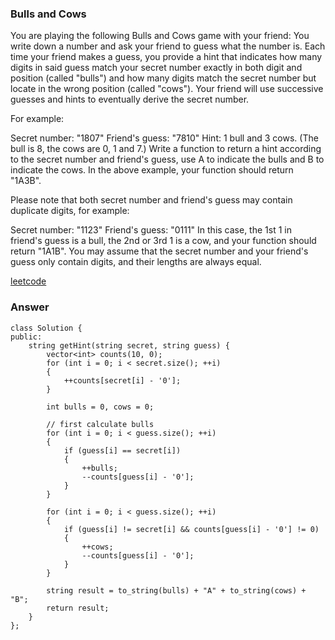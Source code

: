 ### Bulls and Cows
You are playing the following Bulls and Cows game with your friend: You write down a number and ask your friend to guess what the number is. Each time your friend makes a guess, you provide a hint that indicates how many digits in said guess match your secret number exactly in both digit and position (called "bulls") and how many digits match the secret number but locate in the wrong position (called "cows"). Your friend will use successive guesses and hints to eventually derive the secret number.

For example:

Secret number:  "1807"
Friend's guess: "7810"
Hint: 1 bull and 3 cows. (The bull is 8, the cows are 0, 1 and 7.)
Write a function to return a hint according to the secret number and friend's guess, use A to indicate the bulls and B to indicate the cows. In the above example, your function should return "1A3B".

Please note that both secret number and friend's guess may contain duplicate digits, for example:

Secret number:  "1123"
Friend's guess: "0111"
In this case, the 1st 1 in friend's guess is a bull, the 2nd or 3rd 1 is a cow, and your function should return "1A1B".
You may assume that the secret number and your friend's guess only contain digits, and their lengths are always equal.

[leetcode](https://leetcode.com/problems/bulls-and-cows/description/)

### Answer 

	class Solution {
	public:
	    string getHint(string secret, string guess) {
	        vector<int> counts(10, 0);
	        for (int i = 0; i < secret.size(); ++i)
	        {
	            ++counts[secret[i] - '0'];
	        }
	        
	        int bulls = 0, cows = 0;
	        
	        // first calculate bulls
	        for (int i = 0; i < guess.size(); ++i)
	        {
	            if (guess[i] == secret[i])
	            {
	                ++bulls;
	                --counts[guess[i] - '0'];
	            }
	        }
	        
	        for (int i = 0; i < guess.size(); ++i)
	        {
	            if (guess[i] != secret[i] && counts[guess[i] - '0'] != 0)
	            {
	                ++cows;
	                --counts[guess[i] - '0'];
	            }
	        }
	        
	        string result = to_string(bulls) + "A" + to_string(cows) + "B";
	        return result;
	    }
	};